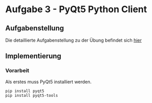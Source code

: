 # Aufgabe 3 - PyQt5 Python Client

## Aufgabenstellung
Die detaillierte Aufgabenstellung zu der Übung befindet sich [hier](TODO3.md)  

## Implementierung
### Vorarbeit
Als erstes muss PyQt5 installiert werden.  

	pip install pyqt5
	pip install pyqt5-tools